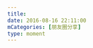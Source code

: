 ```yaml
---
title: 
date: 2016-08-16 22:11:00
mCategories: [朋友圈分享]
type: moment
---
```


<div id="share-20160816221100"></div>

<script>
var data = {
    "url": "http://cc.baicizhan.com/801216/daka/weixin?today=31&days=27&from=timeline&isappinstalled=0",
    "title": "我已经在百词斩上坚持了27天，今天过招31个单词。",
    "picUrl": "xueba_2x.png",
};
weChatShareRender(data, "share-20160816221100");
</script>
